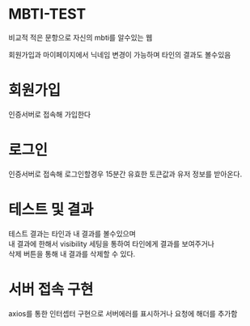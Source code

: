 # MBTI-TEST

비교적 적은 문항으로 자신의 mbti를 알수있는 웹</br>

회원가입과 마이페이지에서 닉네임 변경이 가능하며 타인의 결과도 볼수있음</br>

# 회원가입
인증서버로 접속해 가입한다</br>

# 로그인
인증서버로 접속해 로그인할경우 15분간 유효한 토큰값과 유저 정보를 받아온다.</br>

# 테스트 및 결과
테스트 결과는 타인과 내 결과를 볼수있으며 </br>
내 결과에 한해서 visibility 세팅을 통하여 타인에게 결과를 보여주거나</br>
삭제 버튼을 통해 내 결과를 삭제할 수 있다. </br>

# 서버 접속 구현
axios를 통한 인터셉터 구현으로 서버에러를 표시하거나 요청에 해더를 추가함 </br>

